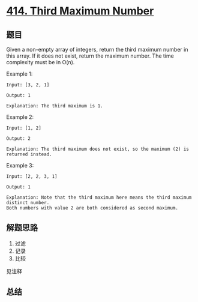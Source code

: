 # [414. Third Maximum Number](https://leetcode-cn.com/problems/third-maximum-number/)

## 题目

Given a non-empty array of integers, return the third maximum number in this array. If it does not exist, return the maximum number. The time complexity must be in O(n).

Example 1:
```
Input: [3, 2, 1]

Output: 1

Explanation: The third maximum is 1.
```


Example 2:
```
Input: [1, 2]

Output: 2

Explanation: The third maximum does not exist, so the maximum (2) is returned instead.
```


Example 3:
```
Input: [2, 2, 3, 1]

Output: 1

Explanation: Note that the third maximum here means the third maximum distinct number.
Both numbers with value 2 are both considered as second maximum.
```

## 解题思路
1. 过滤
1. 记录
1. 比较

见注释
## 总结



